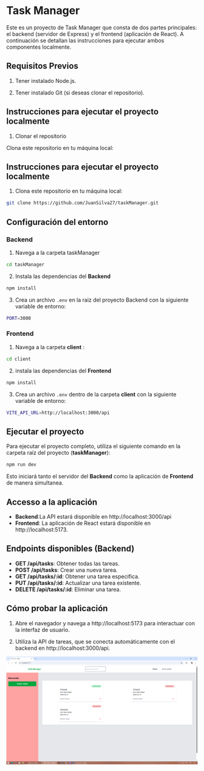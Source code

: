 
# Task Manager

Este es un proyecto de Task Manager que consta de dos partes principales: el backend (servidor de Express) y el frontend (aplicación de React). A continuación se detallan las instrucciones para ejecutar ambos componentes localmente.


## Requisitos Previos

1. Tener instalado Node.js.

2. Tener instalado Git (si deseas clonar el repositorio).

## Instrucciones para ejecutar el proyecto localmente

1. Clonar el repositorio

Clona este repositorio en tu máquina local:


## Instrucciones para ejecutar el proyecto localmente

1. Clona este repositorio en tu máquina local:

```bash
git clone https://github.com/JuanSilva27/taskManager.git
```
## Configuración del entorno

### Backend

1. Navega a la carpeta taskManager 

```bash
cd taskManager
```

2. Instala las dependencias del **Backend**

```bash
npm install
```

3. Crea un archivo `.env` en la raiz del proyecto Backend con la siguiente variable de entorno:

```bash
PORT=3000
```

### Frontend

1. Navega a la carpeta **client** :
```bash
cd client
```

2. instala las dependencias del **Frontend**
```bash
npm install
```
3. Crea un archivo `.env` dentro de la carpeta **client** con la siguiente variable de entorno: 
```bash
VITE_API_URL=http://localhost:3000/api
```

## Ejecutar el proyecto

Para ejecutar el proyecto completo, utiliza el siguiente comando en la carpeta raíz del proyecto (**taskManager**):

```bash
npm run dev
```

Esto iniciará tanto el servidor del **Backend** como la aplicación de **Frontend** de manera simultanea.

## Accesso a la aplicación

- **Backend**:La API estará disponible en http://localhost:3000/api
- **Frontend**: La aplicación de React estará disponible en http://localhost:5173.

## Endpoints disponibles (Backend)

- **GET /api/tasks**: Obtener todas las tareas.
- **POST /api/tasks**: Crear una nueva tarea.
- **GET /api/tasks/:id**: Obtener una tarea especifica.
- **PUT /api/tasks/:id**: Actualizar una tarea existente.
- **DELETE /api/tasks/:id**: Eliminar una tarea.

## Cómo probar la aplicación
1. Abre el navegador y navega a http://localhost:5173 para interactuar con la interfaz de usuario.

2. Utiliza la API de tareas, que se conecta automáticamente con el backend en http://localhost:3000/api.


![image](screenshots/main.png)